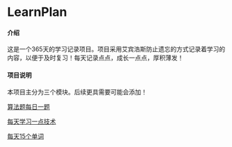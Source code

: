 # LearnPlan

#### 介绍

这是一个365天的学习记录项目。项目采用艾宾浩斯防止遗忘的方式记录着学习的内容，以便于及时复习！每天记录点点，成长一点点，厚积薄发！

#### 项目说明

本项目主分为三个模块。后续更具需要可能会添加！

[算法题每日一题](MyStudy_algorithm.md)

[每天学习一点技术](MyStudy_tech.md)

[每天15个单词](MyStudy_words.md)




